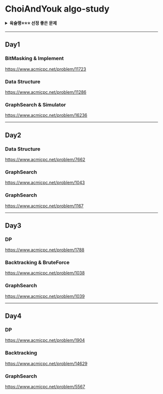 # ChoiAndYouk algo-study


<details>
<summary style="font-weight:bold"> 육슐랭⭐⭐⭐ 선정 좋은 문제 </summary>
<div markdown="1">


**1039 교환**
- 그래프 탐색, 백트래킹, DP <br>
https://www.acmicpc.net/problem/1039

평가 : 백트래킹과 DP를 혼용하여 메모이제이션을 구현함으로써 많은 것을 배울 수 있는 좋은 문제이다.

</div>
</details>



---
## Day1

### BitMasking & Implement
https://www.acmicpc.net/problem/11723

### Data Structure
https://www.acmicpc.net/problem/11286

### GraphSearch & Simulator
https://www.acmicpc.net/problem/16236


---
## Day2

### Data Structure
https://www.acmicpc.net/problem/7662

### GraphSearch
https://www.acmicpc.net/problem/1043

### GraphSearch
https://www.acmicpc.net/problem/1167

---
## Day3

### DP
https://www.acmicpc.net/problem/1788

### Backtracking & BruteForce
https://www.acmicpc.net/problem/1038

### GraphSearch
https://www.acmicpc.net/problem/1039

---
## Day4

### DP
https://www.acmicpc.net/problem/1904

### Backtracking
https://www.acmicpc.net/problem/14629

### GraphSearch
https://www.acmicpc.net/problem/5567

